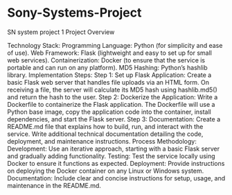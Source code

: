 # Sony-Systems-Project
SN system project 1
Project Overview

Technology Stack:
Programming Language: Python (for simplicity and ease of use).
Web Framework: Flask (lightweight and easy to set up for small web services).
Containerization: Docker (to ensure that the service is portable and can run on any platform).
MD5 Hashing: Python’s hashlib library.
Implementation Steps:
Step 1: Set up Flask Application:
Create a basic Flask web server that handles file uploads via an HTML form.
On receiving a file, the server will calculate its MD5 hash using hashlib.md5() and return the hash to the user.
Step 2: Dockerize the Application:
Write a Dockerfile to containerize the Flask application.
The Dockerfile will use a Python base image, copy the application code into the container, install dependencies, and start the Flask server.
Step 3: Documentation:
Create a README.md file that explains how to build, run, and interact with the service.
Write additional technical documentation detailing the code, deployment, and maintenance instructions.
Process Methodology:
Development:
Use an iterative approach, starting with a basic Flask server and gradually adding functionality.
Testing:
Test the service locally using Docker to ensure it functions as expected.
Deployment:
Provide instructions on deploying the Docker container on any Linux or Windows system.
Documentation:
Include clear and concise instructions for setup, usage, and maintenance in the README.md.